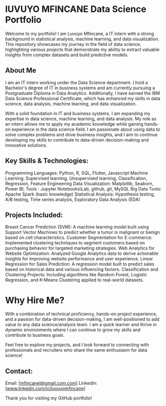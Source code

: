 # lUVUYO MFINCANE Data Science Portfolio

Welcome to my portfolio! I am Luvuyo Mfincane, a IT intern with a strong background in statistical analysis, machine learning, and data visualization. This repository showcases my journey in the field of data science, highlighting various projects that demonstrate my ability to extract valuable insights from complex datasets and build predictive models.

## About Me
I am an IT intern working under the Data Science department. I hold a Bachelor's degree of IT in business systems and am currently pursuing a Postgraduate Diploma in Data Analytics. Additionally, I have earned the IBM Data Science Professional Certificate, which has enhanced my skills in data science, data analysis, machine learning, and data visualization.

With a solid foundation in IT and business systems, I am expanding my expertise in data science, machine learning, and data analysis. My role as an intern allows me to apply my academic knowledge while gaining hands-on experience in the data science field. I am passionate about using data to solve complex problems and drive business insights, and I aim to continue developing my skills to contribute to data-driven decision-making and innovative solutions.


## Key Skills & Technologies:

Programming Languages: Python, R, SQL, Flutter, Javascript
Machine Learning: Supervised learning, Unsupervised learning, Classification, Regression, Feature Engineering
Data Visualization: Matplotlib, Seaborn, Power BI, 
Tools : Jupyter Notebooks\Lab, github, git, MySQL
Big Data Tools: Apache Spark (basic knowledge)
Statistical Analysis: Hypothesis testing, A/B testing, Time series analysis, Exploratory Data Analysis (EDA)

## Projects Included:

Breast Cancer Prediction (SVM): A machine learning model built using Support Vector Machines to predict whether a tumor is malignant or benign based on cell characteristics.
Customer Segmentation for E-commerce: Implemented clustering techniques to segment customers based on purchasing behavior for targeted marketing strategies.
Web Analytics for Website Optimization: Analyzed Google Analytics data to derive actionable insights for improving website performance and user experience.
Linear Regression for Sales Prediction: A regression model built to predict sales based on historical data and various influencing factors.
Classification and Clustering Projects: Including algorithms like Random Forest, Logistic Regression, and K-Means Clustering applied to real-world datasets.

# Why Hire Me?

With a combination of technical proficiency, hands-on project experience, and a passion for data-driven decision-making, I am well-positioned to add value to any data science/analysis team. I am a quick learner and thrive in dynamic environments where I can continue to grow my skills and contribute to business goals.

Feel free to explore my projects, and I look forward to connecting with professionals and recruiters who share the same enthusiasm for data science!

## Contact:

Email: [mfincanel@gmail.com.com]
LinkedIn: [www.linkedin.com/in/luvuyomfincane]

Thank you for visiting my GitHub portfolio!


